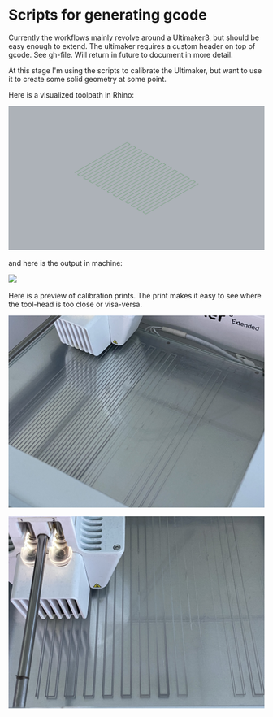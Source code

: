 # Scripts for generating gcode

Currently the workflows mainly revolve around a Ultimaker3, but should be easy enough to extend. The ultimaker requires a custom header on top of gcode. See gh-file. Will return in future to document in more detail. 

At this stage I'm using the scripts to calibrate the Ultimaker, but want to use it to create some solid geometry at some point.

Here is a visualized toolpath in Rhino: 

![](img/toolpaths.png)

and here is the output in machine: 

![](img/ultimaker_grasshopper.gif)

Here is a preview of calibration prints. The print makes it easy to see where the tool-head is too close or visa-versa. 

![](img/ultimaker_print1.jpeg)

![](img/ultimaker_print2.jpeg)

